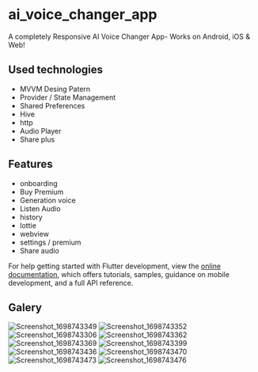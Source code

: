 # ai_voice_changer_app

A completely Responsive AI Voice Changer App- Works on Android, iOS & Web!

## Used technologies

- MVVM Desing Patern
- Provider / State Management
- Shared Preferences
- Hive
- http
- Audio Player
- Share plus

## Features

- onboarding
- Buy Premium
- Generation voice
- Listen Audio
- history
- lottie
- webview
- settings / premium
- Share audio

For help getting started with Flutter development, view the
[online documentation](https://docs.flutter.dev/), which offers tutorials,
samples, guidance on mobile development, and a full API reference.

## Galery 
![Screenshot_1698743349](https://github.com/andactasdemir24/ai_voice_changer_app/assets/96003255/52c092a9-4cc1-4267-a78f-450d62839711)
![Screenshot_1698743352](https://github.com/andactasdemir24/ai_voice_changer_app/assets/96003255/0eb0bb7c-df93-4195-a4da-58e3d16c1dfc)
![Screenshot_1698743306](https://github.com/andactasdemir24/ai_voice_changer_app/assets/96003255/8d3899a6-b8d8-4a52-9528-dfd0a64a012c)
![Screenshot_1698743362](https://github.com/andactasdemir24/ai_voice_changer_app/assets/96003255/eb2f9c85-dc31-4dc9-b3ce-f10fae49f3c6)
![Screenshot_1698743369](https://github.com/andactasdemir24/ai_voice_changer_app/assets/96003255/969f1dcf-eb70-452c-9ac7-a01e7d5d540c)
![Screenshot_1698743399](https://github.com/andactasdemir24/ai_voice_changer_app/assets/96003255/8491972d-b2f5-48b0-be84-f6aba0df578b)
![Screenshot_1698743436](https://github.com/andactasdemir24/ai_voice_changer_app/assets/96003255/73de8a6c-36b0-4a6b-8797-fd239427cdfb)
![Screenshot_1698743470](https://github.com/andactasdemir24/ai_voice_changer_app/assets/96003255/468af60f-90e9-4d29-b182-fa12dc1b7374)
![Screenshot_1698743473](https://github.com/andactasdemir24/ai_voice_changer_app/assets/96003255/842b9d40-e36b-4f77-8c06-52b2a8f8416d)
![Screenshot_1698743476](https://github.com/andactasdemir24/ai_voice_changer_app/assets/96003255/79a5d613-9cff-4b52-bb76-2f3d61976fb8)

